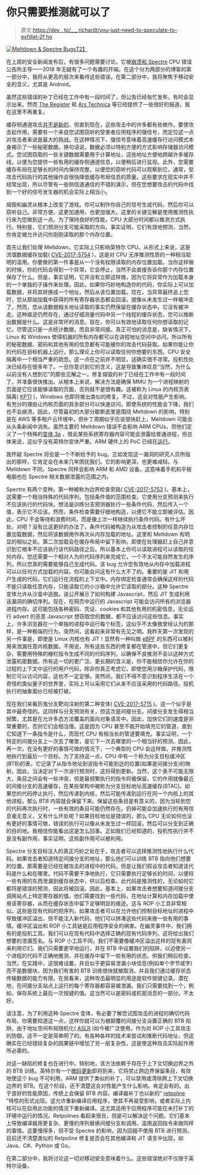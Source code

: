 # 你只需要推测就可以了

> 原文:[https://dev . to/_ _ richardt/you-just-need-to-speculate-to-exfillet-2f ho](https://dev.to/__richardt/you-just-need-to-speculate-to-exfiltrate-2fho)

[![Meltdown & Spectre Bugs](../Images/7926ff2ca1619ef81c3d8c6915c552ab.png)T2】](https://res.cloudinary.com/practicaldev/image/fetch/s--Y4YKbUgt--/c_limit%2Cf_auto%2Cfl_progressive%2Cq_auto%2Cw_880/https://approov.io/ext-images/Meltdown.png)

在上周的安全新闻发布后，有很多问题需要讨论。它被[崩溃和 Spectre](https://meltdownattack.com/) CPU 错误公告所主导——2018 年无疑有了一个有趣的开端。在这个分为两部分的博客的第一部分中，我将从更高的层次来看待这些错误。在第二部分中，我将聚焦于移动安全的含义，尤其是 Android。

虽然这些错误的补丁已经在工作中有一段时间了，但公告已经匆忙发布，有时会显示出来。然而 [The Register](https://www.theregister.co.uk/2018/01/04/intel_amd_arm_cpu_vulnerability/) 和 [Ars Technica](https://arstechnica.com/gadgets/2018/01/meltdown-and-spectre-heres-what-intel-apple-microsoft-others-are-doing-about-it/) 等已经提供了一些很好的报道，我在这里不再重复。

缓存侧通道攻击[并不是新的](https://www.usenix.org/node/184416)，但直到现在，这些攻击中的许多都有些做作。要使攻击起作用，需要有一个来自您试图窃听的受害者应用程序的强信号，而定位这一点对攻击者来说是最大的挑战。在这种情况下，强信号意味着高速缓存行访问模式本身揭示了一些秘密数据。换句话说，数据必须以特别方便的方式影响存储器访问模式。您试图窃取的一些关键数据需要用于计算地址，这些地址方便地跨越许多缓存线，以便为您提供一些有用的缓存侧通道信息，以便稍后进行监视。此外，您需要缓存布局在足够长的时间内保持完整，以便您的窃听代码可以观察到它。通常，受攻击代码执行的其他操作会很快降低缓存布局信息的质量。这些要求在现实中并不经常出现，所以尽管有一些侧信道通信的不错的演示，但在您想要攻击的代码中找到一个好的信号发生器的机会实际上相当小。

熔毁和幽灵从根本上改变了游戏。你可以制作你自己的信号生成代码，然后你可以窃听自己。非常方便。这更加通用，也更加强大。这里的关键见解是使用推测性执行来为您做到这一点。为了保持良好的性能，CPU 大部分时间都以推测方式执行。特别是，它们预测分支可能采取的方向，事实证明，它们有效地预测，当然，你肯定被允许访问你刚刚读取的那个内存位置。

首先让我们处理 Meltdown，它实际上只影响英特尔 CPU。从形式上来说，这是流氓数据缓存加载( [CVE-2017-5754](http://www.cve.mitre.org/cgi-bin/cvename.cgi?name=2017-5754) )，这是对 CPU 无序推测性质的一种相当聪明的滥用。你要做的第一件事是从一个没有权限读取的内存位置加载。当你这样做的时候，你的代码会得到一个异常，它会停止，当然不会直接告诉你那个内存位置保存了什么。但是，事实证明，它并没有立即这样做，因为它将异常作为加载本身的一个单独的子操作来处理。因此，如果你巧妙地构造你的代码，你实际上可以加载数据，并将其转换成一个地址，然后从该位置加载。现在，当异常最终追上您时，您从原始加载中获得的所有寄存器状态都会回滚。就像从未发生过一样被冲走了。然而，您从该数据相关地址读取的事实仍然保留在缓存状态中。它没有被冲走。这种痕迹仍然存在，通过仔细测量代码中另一个线程的缓存状态，您可以推断出数据是什么。这是非常坏的消息。现在，你可以有效地读取任何你想读取的记忆，尽管这只是一点统计数据，而且非常间接。真正可怕的消息是，缺省情况下，Linux 和 Windows 使得机器的所有内存都可以在进程地址空间中访问。所以所有的秘密数据、密码和其他有用的信息都有可能被你的攻击代码获取。如果你能让你的代码在目标机器上运行，那么理论上你可以读取任何你想要的东西。CPU 安全隔离中一个相当严重的疏忽。这一点在之前并不明显，这确实很不寻常。投机性处决已经存在很多年了。一旦你意识到它的含义，这是导致集体叹息“当然，为什么以前没有人想到它”的那些见解之一。修复熔毁的补丁已经在工作中有一段时间了，并准备很快推出。从根本上来说，解决方法是确保 MMU 为一个进程映射的页面是它应该能够读取的页面，否则就不是很有趣。这被称为 Linux 的内核页表隔离( [KPTI](https://en.wikipedia.org/wiki/Kernel_page-table_isolation) )，Windows 也即将推出类似的修复。不过，这会对性能产生影响。有充分的理由让内核页面的其余部分可以快速访问。即使系统的性能会下降，我们也不会崩溃。因此，尽管最初的大部分歇斯底里是围绕 Meltdown 的影响，特别是在 AWS 等多租户云环境中，但补丁周期似乎应该很快赶上，Meltdown 可能会从头条新闻中消失。虽然主要的 Meltdown 错误不会影响 ARM CPUs，但他们定义了一个特殊的[变体 3a](https://developer.arm.com/support/security-update) ，借此某些系统寄存器内容可能会泄露给普通进程，但总体来说，这似乎没有英特尔变体严重。ARM 硬件上的 PoC 已经在[运行](https://github.com/lgeek/spec_poc_arm)。

我怀疑 Spectre 将会是一个不断给予的 bug。正如发现这一漏洞的研究人员所指出的那样，它肯定会在未来几年困扰我们。它的影响更深，也更难减轻。与 Meltdown 不同，Spectre 同样会影响 ARM 和 AMD 设备。这意味着手机和平板电脑也在 Spectre 相关数据泄露的范围之内。

Spectre 有两个变种。第一种被称为边界检查旁路( [CVE-2017-5753](http://www.cve.mitre.org/cgi-bin/cvename.cgi?name=2017-5753) )。基本上，这需要一个相当特殊的代码序列，包括条件值的范围检查。它使用分支预测来执行不应该执行的代码块。想法是训练分支预测器执行一些条件代码，然后传入一个值，表示它不应该。然而，条件检查需要仔细地构造，以便它不能立即被评估。因此，CPU 不会等待和浪费时间，而是像上次一样继续执行条件代码。有什么坏处，对吧？没有比这更好的办法了。条件代码被构造为从攻击者控制的任意内存位置加载数据，然后将该数据用作再次从内存加载的地址。这里和 Meltdown 有明显的相似之处。第二次加载会在缓存布局中留下影响，即使在处理器赶上自己并意识到它根本不应该执行该代码路径之后。所以基本上你可以读取进程可以读取的任何内存。您还需要一个相对人为的代码序列来完成它，一个不太可能自然发生的序列，所以您真的需要能够自己生成代码。该 bug 允许您有效地从内存中加载进程可以以任何方式加载的内容。你可能会问这有什么大不了的。重要的是 JIT 和用户生成的代码，它们运行在流程的上下文中。内存绑定检查通常会确保这样的代码不能只读取任意内存，只能读取它的小沙箱中允许它读取的部分。这种 Spectre 变体允许从沙盒中逃脱。该公开展示了如何构建 Javascript，然后 JIT 生成利用该漏洞的确切序列。现在，在网页中运行的 Javascript 可能会访问所有的浏览器进程内存。这可能包括各种密码、凭证、cookies 和其他有用的机密信息，无论运行 advert 的恶意 Javascript 想窃取您的数据，都不应该访问这些信息。事实上，许多浏览器在一个单独的进程中运行每个标签，这似乎不太像我曾经认为的那样，是一种极端的行为。突然间，这看起来非常有先见之明。我昨天第一次发现的另一件事是，即使是 Linux 内核也有 JIT！显然有一种叫做 [eBPF](https://en.wikipedia.org/wiki/Berkeley_Packet_Filter) 的东西可以被利用来泄漏任意内核数据。不用说，所有这些东西的修复都在管道中，但它们更复杂，需要用特殊的栅栏指令生成不同的代码序列，以确保不良推测不会以这种方式泄露机密数据。所有这一切的更广泛、更长期的含义是，你不能相信你允许在你的过程的上下文中运行的用户代码，除非你真正考虑它。即使您用沙箱保护代码，限制它可以访问内容，这也不一定足够。突然间，我们不得不意识到程序生活在一个奇怪的类似量子的世界里，实际上可以采用它们从来不应该采用的代码路径。投机执行的抽象面纱已经被打破。

现在我们来看厉鬼分支靶向注射的第二种变体( [CVE-2017-5715](http://www.cve.mitre.org/cgi-bin/cvename.cgi?name=2017-5715) )。这一个似乎是其中最奇怪的。这同样与分支预测有关，但这次是间接分支。间接分支发生得相当频繁，尤其是在允许多态方法覆盖的面向对象语言中。因此，加快它们的速度是非常重要的，否则它们会相当慢。这是因为 CPU 甚至不能开始填充它的管道，直到它知道下一条指令是什么，而现代 CPU 有相当长的管道要填充。事实证明，一个特定的间接分支上一次去了哪里，是它下一次去哪里的一个相当好的预测。因此，再一次，在没有更好的事情可做的情况下，一个典型的 CPU 会这样做，并推测性地执行到最后一个目标。为了支持这一点，CPU 中有一个称为分支目标缓冲区(BTB)的表，它记录了从指令地址到该指令可能到达的位置(如果是间接分支)的映射。因此，当决定对下一次进行预测时，这将得到更新。当然，这个表不可能无限大，条目之间会有一些冲突，但是最频繁执行的指令将被保留。它的作用就像最近的间接分支的高速缓存，在某些架构中被称为分支目标地址高速缓存(BTAC)。如果您的代码停止执行，然后传递到内核，然后可能传递到运行在同一个内核上的其他进程，那么 BTB 内容就会保留下来。保留这些条目是有意义的，因为当轮到您的代码再次执行时，一些有效的条目可能仍然存在。扔掉可能会加速执行的有用信息毫无意义，又有什么坏处呢？如果目标地址是错误的，那么 CPU 无论如何也没有更好的事情可做，错误的执行可以像从未发生过一样回滚，然后可以分支到正确的目的地。我相信你能看出这是怎么回事。正如我们已经知道的，投机性执行并不是没有副作用，事实证明，这些副作用可以被利用。

Spectre 分支目标注入的真正巧妙之处在于，攻击者可以选择推测性地执行什么代码。如果攻击者知道特定间接分支的地址，那么他们可以训练 BTB 指向他们想要的位置。那需要是已经在被攻击的进程中的代码，但是让我们假设攻击者知道该代码是什么和在哪里。代码不需要干净地执行，它只需要执行足够长的时间，以便将一些有用的东西泄漏到缓存状态中，供以后检查。此代码是推测性的，无论如何它都将是错误的预测，因此将被回滚。因此，基本上，如果攻击者想要知道间接分支调用站点上特定寄存器的值，他们需要找到一些代码，在地址计算和内存加载中使用该寄存器，从而在缓存状态中留下足够明显的痕迹。这与 ROP 小工具非常相似。这些是现有代码的短序列，如果攻击者可以在允许他们控制目标地址的进程中导致缓冲区溢出，但不能注入新代码，他们可以拼凑这些代码来做一些有用的事情。缓冲区溢出和 ROP 小工具链是应用程序安全的祸害。在幽灵事件中，我们拥有的是投机工具。我们可以在现有代码中选择正确的现有代码序列，这将给出我们想要的泄漏签名。与 ROP 小工具不同，我们不需要像缓冲区溢出这样的现有漏洞来利用它们。我们只需要更早地运行，并在 BTB 中设置我们的陷阱，以迫使另一个进程的代码不正确地推测，并在缓存中留下一些有用的状态，供我们稍后检查。当然，在实践中，这很难设置，并且似乎更容易泄漏小块信息(例如单个字节或字)而不是数据块，因为我们有害的 BTB 训练很快就被取消，并且我们通过缓存状态传输数据的能力有限。在我看来，这种攻击最明显的用途是软件按键记录。潜在地，在间接分支站点上运行的每个寄存器都容易被泄漏。我们只需要找到一个，例如，保存系统上最后一次按键的值。这当然可以是密码或机密消息的一部分。不太好。

请注意，为了利用这种 Spectre 变体，有必要了解您试图攻击的进程的确切代码布局。你需要知道这一点，这样你就可以为被颠覆的间接分支设置正确的 BTB 陷阱。由于地址空间布局随机化( [ASLR](https://en.wikipedia.org/wiki/Address_space_layout_randomization) )如今被广泛使用，作为对 ROP 小工具攻击的防御，这不一定是简单明了的。有各种各样的技术来尝试和推断代码地址，但这确实在已经错综复杂的因果链中增加了另一层复杂性，这是使这种攻击实际起作用所必需的。

对这一缺陷的修复也在进行中。特别地，该方法依赖于存在于上下文切换边界之外的 BTB 训练。英特尔有一个[微码更新](https://lwn.net/Articles/743019/)即将到来，它将禁止跨边界保留条目，有效地使这个 bug 不可利用。ARM 提供了类似的补丁，可以禁用或清除跨上下文切换边界的 BTB。在这个阶段，还不清楚这会对性能产生什么影响。肯定会有的。出于良好的性能原因，传统上会保留 BTB 内容。编译器补丁也以新的“ [retpoline](https://support.google.com/faqs/answer/7625886) ”特性的形式出现。这允许重新编译应用程序，使其不再易受影响，或者实际上内核可以在启用此功能的情况下重新编译。这尤其适用于应用程序可能在未打补丁的环境中运行的情况。Retpolines 看起来很丑，但是可以解决这个问题。它们基本上导致编译器用更复杂、更慢的序列替换间接分支和调用，滥用返回指令来做同样的事情。这要慢得多，但不受 Spectre 的影响，因为回报不使用 BTB 进行预测。目前还不清楚类似的 Retpoline 修复是否会在其他编译和 JIT 语言中出现，如 Java、C#、Python 或 Go。

在第二部分中，我将讨论这一切对移动安全意味着什么。这些错误绝对不仅限于英特尔设备。